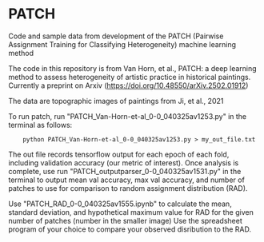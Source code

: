 # PATCH
Code and sample data from development of the PATCH (Pairwise Assignment Training for Classifying Heterogeneity) machine learning method

The code in this repository is from Van Horn, et al., PATCH: a deep learning method to assess heterogeneity of artistic practice in historical paintings. Currently a preprint on Arxiv 
(https://doi.org/10.48550/arXiv.2502.01912)

The data are topographic images of paintings from Ji, et al., 2021

To run patch, run "PATCH_Van-Horn-et-al_0-0_040325av1253.py" in the terminal as follows:

        python PATCH_Van-Horn-et-al_0-0_040325av1253.py > my_out_file.txt

The out file records tensorflow output for each epoch of each fold, including validation accuracy (our metric of interest).
Once analysis is complete, use run "PATCH_outputparser_0-0_040325av1531.py" in the terminal to output mean val accuracy, max val accuracy, and number of patches to use 
for comparison to random assignment distribution (RAD). 

Use "PATCH_RAD_0-0_040325av1555.ipynb" to calculate the mean, standard deviation, and hypothetical maximum value for RAD for the given number of patches (number in the smaller image)
Use the spreadsheet program of your choice to compare your observed disribution to the RAD.
